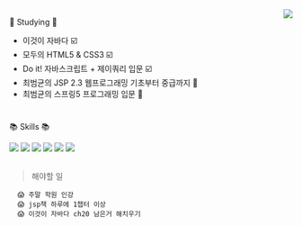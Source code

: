 
<img align="right" src="https://github-readme-stats.vercel.app/api/top-langs/?username=demd7362&theme=dracula&exclude_repo=clone-web-scrapper,clone-zoom&hide=Procfile&layout=compact&langs_count=8"/>


:book: Studying :book:                                   
+ 이것이 자바다 :ballot_box_with_check:
+ 모두의 HTML5 & CSS3 :ballot_box_with_check:
+ Do it! 자바스크립트 + 제이쿼리 입문 :ballot_box_with_check:
+ 최범균의 JSP 2.3 웹프로그래밍 기초부터 중급까지 :pencil: 
+ 최범균의 스프링5 프로그래밍 입문 :page_facing_up:
      
<h1></h1>
  
:books: Skills :books:  

<img src="https://img.shields.io/badge/python-3776AB?style=for-the-badge&logo=python&logoColor=white"> <img src="https://img.shields.io/badge/java-007396?style=for-the-badge&logo=java&logoColor=white">  <img src="https://img.shields.io/badge/html5-E34F26?style=for-the-badge&logo=html5&logoColor=white"> <img src="https://img.shields.io/badge/css-1572B6?style=for-the-badge&logo=css3&logoColor=white"> <img src="https://img.shields.io/badge/javascript-F7DF1E?style=for-the-badge&logo=javascript&logoColor=black"> <img src="https://img.shields.io/badge/jquery-0769AD?style=for-the-badge&logo=jquery&logoColor=white">
 
<h2></h2>

> 해야할 일
      
      😱 주말 학원 인강
      😱 jsp책 하루에 1챕터 이상 
      😱 이것이 자바다 ch20 남은거 해치우기
  
